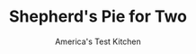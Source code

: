 ---
layout: ../../layouts/MarkdownPostLayout.astro
title: Shepherd's Pie for Two
author: America's Test Kitchen
pubDate: 2023-03-15
description: This hearty dish traditionally serves a hungry family. I wanted it for a date night.
image_url: https://res.cloudinary.com/hksqkdlah/image/upload/ar_1:1,c_fill,dpr_2.0,f_auto,fl_lossy.progressive.strip_profile,g_faces:auto,q_auto:low,w_344/39459_sfs-shepherds-pie-for-two-19
tags: ["Main Courses","Vegetables","Potatoes","Beef","For Two","Savory Pies & Tarts"]
calories: 2042
protein: 45
carbohydrates: 70
fats: 
fiber: 9
ingredients: ["1 pound, russet potatoes, peeled and cut into 1-inch pieces",", Salt and pepper","1/3 cup, half-and-half","5 tablespoons, unsalted butter","2 , carrots, peeled and chopped","1 , small onion, chopped fine","12 ounces, 85 percent lean ground beef","1 tablespoon, tomato paste","1 , large garlic clove, minced","1 teaspoon, minced fresh thyme","1 tablespoon, all-purpose flour","1/2 cup, chicken broth","1/4 cup, dry white wine","2 teaspoons, soy sauce","1 cup, frozen peas"]
serves: 2
time: "1¼ hours"
instructions: ["Combine potatoes and 1 tablespoon salt in medium saucepan and cover with water by 1 inch. Bring to boil over medium-high heat and cook until tender, 10 to 12 minutes. Drain potatoes and return them to saucepan. Add half-and-half, 4 tablespoons butter, and 1/4 teaspoon pepper and, using potato masher, mash until smooth. Cover and set aside.","Melt remaining 1 tablespoon butter in 10-inch skillet over medium heat. Add carrots and onion and cook until softened, about 4 minutes. Add beef, 1/2 teaspoon salt, and 1/4 teaspoon pepper and cook, breaking up meat with spoon, until beef is no longer pink, 4 to 6 minutes.","Stir in tomato paste, garlic, and thyme and cook until fragrant, about 1 minute. Stir in flour and cook for 1 minute. Stir in broth, wine, and soy sauce, scraping up any browned bits. Bring to simmer and cook, stirring occasionally, until mixture has thickened slightly, 1 to 2 minutes. Stir in peas and remove from heat.","Adjust oven rack 5 inches from broiler element and heat broiler. Using spoon, dollop potato mixture evenly over filling and smooth into even layer. Pressing gently, drag tines of fork across surface of potato mixture to make ridges. Transfer skillet to oven and broil until topping is golden brown, 5 to 7 minutes. Let cool for 10 minutes. Serve."]
nutrition: ["2091 mg Potassium","597 mg Phosphorus","175 mg Calcium","7 mg Iron","134 mg Magnesium","1738 mg Sodium","9 mg Zinc","60 g Fat","13 mg Niacin (B3)","20 g Monounsaturated","2 g Polyunsaturated","34 mg Vitamin C","208 mg Cholesterol","31 g Saturated","2 g Trans","9 g Fiber","6 µg Folic acid","104 µg Folate (food)","13 g Sugars","41 µg Vitamin K","560 g Water","70 g Carbs","114 µg Folate equivalent (total)","45 g Protein","2 mg Vitamin E","3 µg Vitamin B12","1 mg Vitamin B6","875 µg Vitamin A","1021 kcal Energy","2042 calories"]
notes: "If desired, you can omit the carrots called for here and substitute 1 1/2 cups of frozen peas and carrots for the frozen peas. Stir them in at the end of step 3."
---